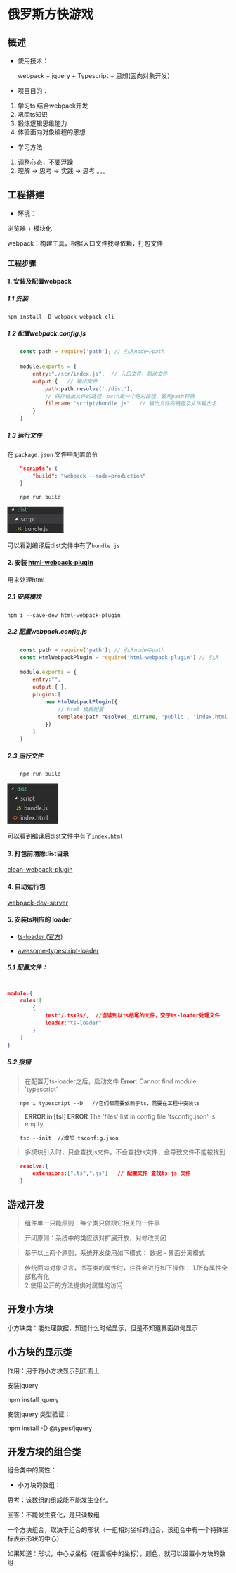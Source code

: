 # 俄罗斯方快游戏

## 概述

- 使用技术：

    webpack + jquery + Typescript + 思想(面向对象开发）  



- 项目目的：

1. 学习ts 结合webpack开发
2. 巩固ts知识
3. 锻炼逻辑思维能力
4. 体验面向对象编程的思想



- 学习方法

1. 调整心态，不要浮躁
2. 理解 -> 思考 -> 实践 -> 思考 。。。



## 工程搭建

- 环境：

浏览器 + 模块化

webpack：构建工具，根据入口文件找寻依赖，打包文件



### 工程步骤


#### 1. 安装及配置webpack

##### 1.1 安装

```
npm install -D webpack webpack-cli

```
##### 1.2 配置webpack.config.js

```javascript
    const path = require('path'); // 引入node中path

    module.exports = {
        entry:"./scr/index.js",  // 入口文件，启动文件
        output:{   // 输出文件
            path:path.resolve('./dist'),  
            // 保存输出文件的路径，path是一个绝对路径，要用path转换
            filename:"script/bundle.js"   // 输出文件的路径及文件输出名
        }
    }
```

##### 1.3 运行文件

在 `package.json` 文件中配置命令
```json
    "scripts": {
        "build": "webpack --mode=production"
    }
```

```
    npm run build
```
![图片](./images/11.png)

可以看到编译后dist文件中有了`bundle.js`



#### 2. 安装 [html-webpack-plugin](https://www.npmjs.com/package/html-webpack-plugin)

用来处理html

##### 2.1 安装模块

```
npm i --save-dev html-webpack-plugin

```
##### 2.2 配置webpack.config.js

```javascript
    const path = require('path'); // 引入node中path
    const HtmlWebpackPlugin = require('html-webpack-plugin') // 引入

    module.exports = {
        entry:"", 
        output:{ },
        plugins:[
            new HtmlWebpackPlugin({
                // html 模板配置
                template:path.resolve(__dirname, 'public', 'index.html')
            })
        ]
    }
```
##### 2.3 运行文件

```
    npm run build
```
![图片](./images/22.png)

可以看到编译后dist文件中有了`index.html`


#### 3. 打包前清除dist目录

[clean-webpack-plugin](https://www.npmjs.com/package/clean-webpack-plugin)

#### 4. 自动运行包

[webpack-dev-server](https://www.npmjs.com/package/webpack-dev-server)


#### 5. 安装ts相应的 loader

- [ts-loader (官方)  ](https://www.npmjs.com/package/ts-loader)

- [awesome-typescript-loader](https://www.npmjs.com/package/awesome-typescript-loader)


##### 5.1 配置文件：

```json

module:{
    rules:[
        {
            test:/.tsx?$/,  //当读到以ts结尾的文件，交于ts-loader处理文件
            loader:"ts-loader"
        }
    ]
}

```

##### 5.2 报错

> 在配置万ts-loader之后，启动文件
> **Error:** Cannot find module 'typescript'

```
    npm i typescript --D   //它们都需要依赖于ts，需要在工程中安装ts
```


> **ERROR in [tsl] ERROR** 
> The 'files' list in config file 'tsconfig.json' is empty.

```
    tsc --init  //增加 tsconfig.json
```

> 多模块引入时，只会查找js文件，不会查找ts文件，会导致文件不能被找到

```json
    resolve:{
        extensions:[".ts",".js"]   // 配置文件 查找ts js 文件
    }
```

## 游戏开发

> 组件单一只能原则：每个类只做跟它相关的一件事

> 开闭原则：系统中的类应该对扩展开放，对修改关闭

> 基于以上两个原则，系统开发使用如下模式：
    数据 - 界面分离模式

> 传统面向对象语言，书写类的属性时，往往会进行如下操作：
    1.所有属性全部私有化    
    2.使用公开的方法提供对属性的访问


## 开发小方块

小方块类：能处理数据，知道什么时候显示，但是不知道界面如何显示

## 小方块的显示类

作用：用于将小方块显示到页面上


安装jquery

npm install jquery

安装jquery 类型验证：

npm install -D @types/jquery

## 开发方块的组合类

组合类中的属性：

- 小方块的数组：

思考：该数组的组成能不能发生变化。

回答：不能发生变化，是只读数组


一个方块组合，取决于组合的形状（一组相对坐标的组合，该组合中有一个特殊坐标表示形状的中心）

如果知道：形状，中心点坐标（在面板中的坐标），颜色，就可以设置小方块的数组

